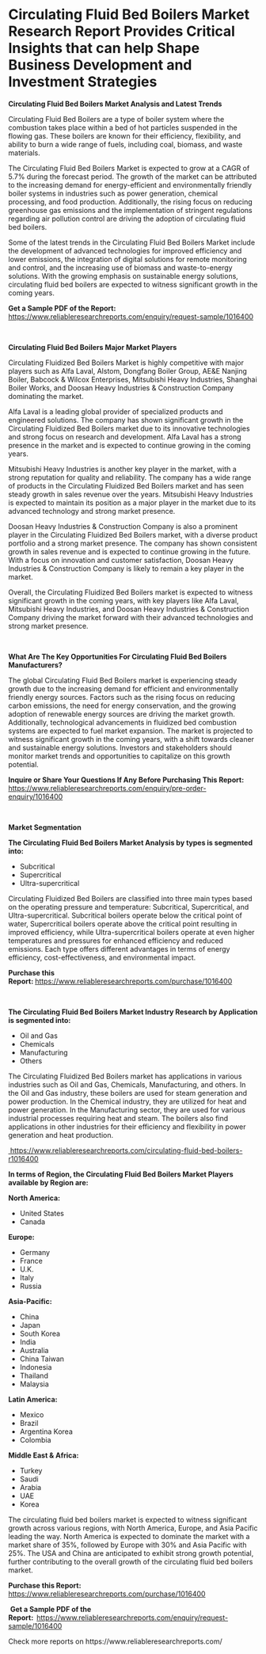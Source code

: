 <p><h1>Circulating Fluid Bed Boilers Market Research Report Provides Critical Insights that can help Shape Business Development and Investment Strategies</h1></p><p><strong>Circulating Fluid Bed Boilers Market Analysis and Latest Trends</strong></p>
<p><p>Circulating Fluid Bed Boilers are a type of boiler system where the combustion takes place within a bed of hot particles suspended in the flowing gas. These boilers are known for their efficiency, flexibility, and ability to burn a wide range of fuels, including coal, biomass, and waste materials. </p><p>The Circulating Fluid Bed Boilers Market is expected to grow at a CAGR of 5.7% during the forecast period. The growth of the market can be attributed to the increasing demand for energy-efficient and environmentally friendly boiler systems in industries such as power generation, chemical processing, and food production. Additionally, the rising focus on reducing greenhouse gas emissions and the implementation of stringent regulations regarding air pollution control are driving the adoption of circulating fluid bed boilers.</p><p>Some of the latest trends in the Circulating Fluid Bed Boilers Market include the development of advanced technologies for improved efficiency and lower emissions, the integration of digital solutions for remote monitoring and control, and the increasing use of biomass and waste-to-energy solutions. With the growing emphasis on sustainable energy solutions, circulating fluid bed boilers are expected to witness significant growth in the coming years.</p></p>
<p><strong>Get a Sample PDF of the Report:&nbsp;</strong> <a href="https://www.reliableresearchreports.com/enquiry/request-sample/1016400">https://www.reliableresearchreports.com/enquiry/request-sample/1016400</a></p>
<p>&nbsp;</p>
<p><strong>Circulating Fluid Bed Boilers Major Market Players</strong></p>
<p><p>Circulating Fluidized Bed Boilers Market is highly competitive with major players such as Alfa Laval, Alstom, Dongfang Boiler Group, AE&E Nanjing Boiler, Babcock & Wilcox Enterprises, Mitsubishi Heavy Industries, Shanghai Boiler Works, and Doosan Heavy Industries & Construction Company dominating the market. </p><p>Alfa Laval is a leading global provider of specialized products and engineered solutions. The company has shown significant growth in the Circulating Fluidized Bed Boilers market due to its innovative technologies and strong focus on research and development. Alfa Laval has a strong presence in the market and is expected to continue growing in the coming years.</p><p>Mitsubishi Heavy Industries is another key player in the market, with a strong reputation for quality and reliability. The company has a wide range of products in the Circulating Fluidized Bed Boilers market and has seen steady growth in sales revenue over the years. Mitsubishi Heavy Industries is expected to maintain its position as a major player in the market due to its advanced technology and strong market presence.</p><p>Doosan Heavy Industries & Construction Company is also a prominent player in the Circulating Fluidized Bed Boilers market, with a diverse product portfolio and a strong market presence. The company has shown consistent growth in sales revenue and is expected to continue growing in the future. With a focus on innovation and customer satisfaction, Doosan Heavy Industries & Construction Company is likely to remain a key player in the market.</p><p>Overall, the Circulating Fluidized Bed Boilers market is expected to witness significant growth in the coming years, with key players like Alfa Laval, Mitsubishi Heavy Industries, and Doosan Heavy Industries & Construction Company driving the market forward with their advanced technologies and strong market presence.</p></p>
<p>&nbsp;</p>
<p><strong>What Are The Key Opportunities For Circulating Fluid Bed Boilers Manufacturers?</strong></p>
<p><p>The global Circulating Fluid Bed Boilers market is experiencing steady growth due to the increasing demand for efficient and environmentally friendly energy sources. Factors such as the rising focus on reducing carbon emissions, the need for energy conservation, and the growing adoption of renewable energy sources are driving the market growth. Additionally, technological advancements in fluidized bed combustion systems are expected to fuel market expansion. The market is projected to witness significant growth in the coming years, with a shift towards cleaner and sustainable energy solutions. Investors and stakeholders should monitor market trends and opportunities to capitalize on this growth potential.</p></p>
<p><strong>Inquire or Share Your Questions If Any Before Purchasing This Report:</strong> <a href="https://www.reliableresearchreports.com/enquiry/pre-order-enquiry/1016400">https://www.reliableresearchreports.com/enquiry/pre-order-enquiry/1016400</a></p>
<p>&nbsp;</p>
<p><strong>Market Segmentation</strong></p>
<p><strong>The Circulating Fluid Bed Boilers Market Analysis by types is segmented into:</strong></p>
<p><ul><li>Subcritical</li><li>Supercritical</li><li>Ultra-supercritical</li></ul></p>
<p><p>Circulating Fluidized Bed Boilers are classified into three main types based on the operating pressure and temperature: Subcritical, Supercritical, and Ultra-supercritical. Subcritical boilers operate below the critical point of water, Supercritical boilers operate above the critical point resulting in improved efficiency, while Ultra-supercritical boilers operate at even higher temperatures and pressures for enhanced efficiency and reduced emissions. Each type offers different advantages in terms of energy efficiency, cost-effectiveness, and environmental impact.</p></p>
<p><strong>Purchase this Report:&nbsp;</strong><a href="https://www.reliableresearchreports.com/purchase/1016400">https://www.reliableresearchreports.com/purchase/1016400</a></p>
<p>&nbsp;</p>
<p><strong>The Circulating Fluid Bed Boilers Market Industry Research by Application is segmented into:</strong></p>
<p><ul><li>Oil and Gas</li><li>Chemicals</li><li>Manufacturing</li><li>Others</li></ul></p>
<p><p>The Circulating Fluidized Bed Boilers market has applications in various industries such as Oil and Gas, Chemicals, Manufacturing, and others. In the Oil and Gas industry, these boilers are used for steam generation and power production. In the Chemical industry, they are utilized for heat and power generation. In the Manufacturing sector, they are used for various industrial processes requiring heat and steam. The boilers also find applications in other industries for their efficiency and flexibility in power generation and heat production.</p></p>
<p><a href="https://www.reliableresearchreports.com/circulating-fluid-bed-boilers-r1016400">&nbsp;https://www.reliableresearchreports.com/circulating-fluid-bed-boilers-r1016400</a></p>
<p><strong>In terms of Region, the Circulating Fluid Bed Boilers Market Players available by Region are:</strong></p>
<p>
    <p> <strong> North America: </strong>
        <ul>
            <li>United States</li>
            <li>Canada</li>
        </ul>
        </p> 
    <p> <strong> Europe: </strong>
        <ul>
            <li>Germany</li>
            <li>France</li>
            <li>U.K.</li>
            <li>Italy</li>
            <li>Russia</li>
        </ul>
        </p> 
    <p> <strong> Asia-Pacific: </strong>
        <ul>
            <li>China</li>
            <li>Japan</li>
            <li>South Korea</li>
            <li>India</li>
            <li>Australia</li>
            <li>China Taiwan</li>
            <li>Indonesia</li>
            <li>Thailand</li>
            <li>Malaysia</li>
        </ul>
        </p> 
    <p> <strong> Latin America: </strong>
        <ul>
            <li>Mexico</li>
            <li>Brazil</li>
            <li>Argentina Korea</li>
            <li>Colombia</li>
        </ul>
        </p> 
    <p> <strong> Middle East & Africa: </strong>
        <ul>
            <li>Turkey</li>
            <li>Saudi</li>
            <li>Arabia</li>
            <li>UAE</li>
            <li>Korea</li>
        </ul>
    </p>
    </p>
<p><p>The circulating fluid bed boilers market is expected to witness significant growth across various regions, with North America, Europe, and Asia Pacific leading the way. North America is expected to dominate the market with a market share of 35%, followed by Europe with 30% and Asia Pacific with 25%. The USA and China are anticipated to exhibit strong growth potential, further contributing to the overall growth of the circulating fluid bed boilers market.</p></p>
<p><strong>Purchase this Report: </strong><a href="https://www.reliableresearchreports.com/purchase/1016400">https://www.reliableresearchreports.com/purchase/1016400</a></p>
<p>&nbsp;<strong>Get a Sample PDF of the Report:&nbsp;&nbsp;</strong><a href="https://www.reliableresearchreports.com/enquiry/request-sample/1016400">https://www.reliableresearchreports.com/enquiry/request-sample/1016400</a></p>
<p><strong></strong></p>
<p>Check more reports on https://www.reliableresearchreports.com/</p>
